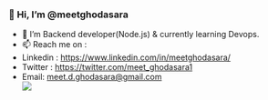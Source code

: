 ### 👋 Hi, I’m @meetghodasara
- 🌱 I’m Backend developer(Node.js) & currently learning Devops.
- 📫 Reach me on : 
- Linkedin : https://www.linkedin.com/in/meetghodasara/
- Twitter : https://twitter.com/meet_ghodasara1
- Email: meet.d.ghodasara@gmail.com
<br> ![](https://komarev.com/ghpvc/?username=meetghodasara&style=flat-square)

